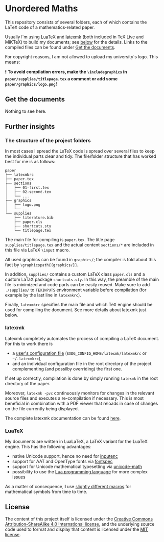 # Unordered Maths

This repository consists of several folders,
each of which contains the LaTeX code of a mathematics-related paper.

Usually I'm using [LuaTeX](https://luatex.org/)
and [latexmk](https://www.ctan.org/pkg/latexmk/)
(both included in TeX Live and MiKTeX)
to build my documents;
see [below](#further-insights) for the details.
Links to the compiled files can be found under
[Get the documents](#get-the-documents).

For copyright reasons, I am not allowed to upload my university's logo.
This means:

:exclamation:
**To avoid compilation errors,
make the `\includegraphics` in `paper/supplies/titlepage.tex` a comment
or add some `paper/graphics/logo.png`!**

## Get the documents

Nothing to see here.

## Further insights

### The structure of the project folders

In most cases I spread the LaTeX code is spread over several files
to keep the individual parts clear and tidy.
The file/folder structure that has worked best for me is as follows:
```
paper
├── latexmkrc
├── paper.tex
├── sections
│   ├── 01-first.tex
│   ├── 02-second.tex
│   └── ...
├── graphics
│   ├── logo.png
│   └── ...
└── supplies
    ├── literature.bib
    ├── paper.cls
    ├── shortcuts.sty
    └── titlepage.tex
```

The main file for compiling is `paper.tex`.
The title page `supplies/titlepage.tex` and the actual content `sections/*`
are included in this file via LaTeX `\input` macro.

All used graphics can be found in `graphics/`;
the compiler is told about this fact by `\graphicspath{{graphics/}}`.

In addition, `supplies/` contains a custom LaTeX class `paper.cls`
and a custom LaTaX package `shortcuts.sty`.
In this way, the preamble of the main file is minimized
and code parts can be easily reused.
Make sure to add `./supplies/` to `TEXINPUTS` environment variable
before compilation (for example by the last line in `latexmkrc`).

Finally, `latexmkrc` specifies the main file
and which TeX engine should be used for compiling the document.
See more details about latexmk just below.

### latexmk

Latexmk completely automates the process of compiling a LaTeX document.
For this to work there is
- a [user's configuration file](https://github.com/reifmaxi/dotfiles/blob/main/config/latexmk/latexmkrc)
(`$XDG_CONFIG_HOME/latexmk/latexmkrc` or `~/.latexmkrc`),
- and an individual configuration file in the root directory of the project
complementing (and possilby overriding) the first one.

If set up correctly, compilation is done by simply running `latexmk`
in the root directory of the paper.

Moreover, `latexmk -pvc` continuously monitors for changes
in the relevant source files and executes a re-compilation if necessary.
This is most beneficial in combination with a PDF viewer
that reloads in case of changes on the file currently being displayed.

The complete latexmk documentation can be found [here](https://man.cx/latexmk).

### LuaTeX

My documents are written in LuaLaTeX,
a LaTeX variant for the LuaTeX engine.
This has the following advantages:
- native Unicode support, hence no need for [inputenc](https://www.ctan.org/pkg/inputenc)
- support for AAT and OpenType fonts via [fontspec](https://www.ctan.org/pkg/fontspec)
- support for Unicode mathematical typesetting via [unicode-math](https://www.ctan.org/pkg/unicode-math)
- possibility to use the [Lua programming language](https://www.lua.org/) for more complex issues

As a matter of consequence,
I use [slightly different macros](https://ctan.space-pro.be/tex-archive/macros/unicodetex/latex/unicode-math/unimath-symbols.pdf)
for mathematical symbols from time to time.

## License

The content of this project itself is licensed under the
[Creative Commons Attribution-ShareAlike 4.0 International license](https://creativecommons.org/licenses/by-sa/4.0/),
and the underlying source code used to format and display that content
is licensed under the [MIT license](LICENSE.md).

